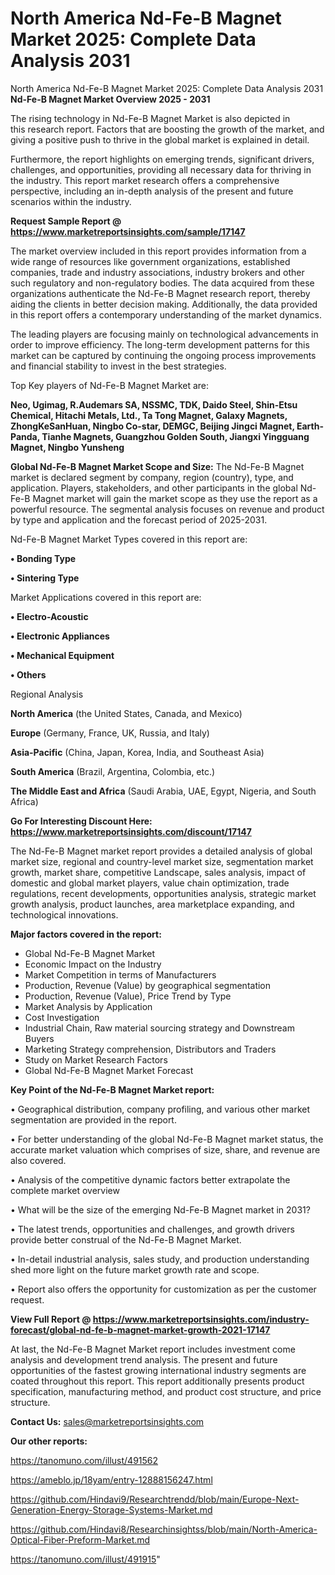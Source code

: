 # North America Nd-Fe-B Magnet Market 2025: Complete Data Analysis 2031
North America Nd-Fe-B Magnet Market 2025: Complete Data Analysis 2031
<Strong> Nd-Fe-B Magnet Market Overview 2025 - 2031</strong>

The rising technology in Nd-Fe-B Magnet Market is also depicted in this research report. Factors that are boosting the growth of the market, and giving a positive push to thrive in the global market is explained in detail.

Furthermore, the report highlights on emerging trends, significant drivers, challenges, and opportunities, providing all necessary data for thriving in the industry. This report market research offers a comprehensive perspective, including an in-depth analysis of the present and future scenarios within the industry.

<strong>Request Sample Report @ <a href=https://www.marketreportsinsights.com/sample/17147>https://www.marketreportsinsights.com/sample/17147</a></strong>

The market overview included in this report provides information from a wide range of resources like government organizations, established companies, trade and industry associations, industry brokers and other such regulatory and non-regulatory bodies. The data acquired from these organizations authenticate the Nd-Fe-B Magnet research report, thereby aiding the clients in better decision making. Additionally, the data provided in this report offers a contemporary understanding of the market dynamics.

The leading players are focusing mainly on technological advancements in order to improve efficiency. The long-term development patterns for this market can be captured by continuing the ongoing process improvements and financial stability to invest in the best strategies.

Top Key players of Nd-Fe-B Magnet Market are:

<strong>Neo, Ugimag, R.Audemars SA, NSSMC, TDK, Daido Steel, Shin-Etsu Chemical, Hitachi Metals, Ltd., Ta Tong Magnet, Galaxy Magnets, ZhongKeSanHuan, Ningbo Co-star, DEMGC, Beijing Jingci Magnet, Earth-Panda, Tianhe Magnets, Guangzhou Golden South, Jiangxi Yingguang Magnet, Ningbo Yunsheng</strong>

<strong><b>Global Nd-Fe-B Magnet Market Scope and Size:</b></strong>
The Nd-Fe-B Magnet market is declared segment by company, region (country), type, and application. Players, stakeholders, and other participants in the global Nd-Fe-B Magnet market will gain the market scope as they use the report as a powerful resource. The segmental analysis focuses on revenue and product by type and application and the forecast period of 2025-2031.

Nd-Fe-B Magnet Market Types covered in this report are:

<strong>• Bonding Type

• Sintering Type</strong>

Market Applications covered in this report are:

<strong>• Electro-Acoustic

• Electronic Appliances

• Mechanical Equipment

• Others</strong> 

Regional Analysis

<strong>North America</strong> (the United States, Canada, and Mexico)

<strong>Europe</strong> (Germany, France, UK, Russia, and Italy)

<strong>Asia-Pacific</strong> (China, Japan, Korea, India, and Southeast Asia)

<strong>South America</strong> (Brazil, Argentina, Colombia, etc.)

<strong>The Middle East and Africa</strong> (Saudi Arabia, UAE, Egypt, Nigeria, and South Africa)

<strong>Go For Interesting Discount Here: <a href=https://www.marketreportsinsights.com/discount/17147>https://www.marketreportsinsights.com/discount/17147</a></strong>

The Nd-Fe-B Magnet market report provides a detailed analysis of global market size, regional and country-level market size, segmentation market growth, market share, competitive Landscape, sales analysis, impact of domestic and global market players, value chain optimization, trade regulations, recent developments, opportunities analysis, strategic market growth analysis, product launches, area marketplace expanding, and technological innovations.

<strong><b>Major factors covered in the report:</b></strong>
<ul>
  <li>Global Nd-Fe-B Magnet Market </li>
  <li>Economic Impact on the Industry</li>
  <li>Market Competition in terms of Manufacturers</li>
  <li>Production, Revenue (Value) by geographical segmentation</li>
  <li>Production, Revenue (Value), Price Trend by Type</li>
  <li>Market Analysis by Application</li>
  <li>Cost Investigation</li>
  <li>Industrial Chain, Raw material sourcing strategy and Downstream Buyers</li>
  <li>Marketing Strategy comprehension, Distributors and Traders</li>
  <li>Study on Market Research Factors</li>
  <li>Global Nd-Fe-B Magnet Market Forecast</li>
</ul>

<strong><b>Key Point of the Nd-Fe-B Magnet Market report:</b></strong>

• Geographical distribution, company profiling, and various other market segmentation are provided in the report.

• For better understanding of the global Nd-Fe-B Magnet market status, the accurate market valuation which comprises of size, share, and revenue are also covered.

• Analysis of the competitive dynamic factors better extrapolate the complete market overview

• What will be the size of the emerging Nd-Fe-B Magnet market in 2031?

• The latest trends, opportunities and challenges, and growth drivers provide better construal of the Nd-Fe-B Magnet Market.

• In-detail industrial analysis, sales study, and production understanding shed more light on the future market growth rate and scope.

• Report also offers the opportunity for customization as per the customer request.

<strong><b>View Full Report @ <a href=https://www.marketreportsinsights.com/industry-forecast/global-nd-fe-b-magnet-market-growth-2021-17147>https://www.marketreportsinsights.com/industry-forecast/global-nd-fe-b-magnet-market-growth-2021-17147</a></b></strong>


At last, the Nd-Fe-B Magnet Market report includes investment come analysis and development trend analysis. The present and future opportunities of the fastest growing international industry segments are coated throughout this report. This report additionally presents product specification, manufacturing method, and product cost structure, and price structure.

<strong>Contact Us:</strong>
sales@marketreportsinsights.com

<strong>Our other reports:</strong>

<a href=https://tanomuno.com/illust/491562>https://tanomuno.com/illust/491562</a>

<a href=https://ameblo.jp/18yam/entry-12888156247.html>https://ameblo.jp/18yam/entry-12888156247.html</a>

<a href=https://github.com/Hindavi9/Researchtrendd/blob/main/Europe-Next-Generation-Energy-Storage-Systems-Market.md>https://github.com/Hindavi9/Researchtrendd/blob/main/Europe-Next-Generation-Energy-Storage-Systems-Market.md</a>

<a href=https://github.com/Hindavi8/Researchinsightss/blob/main/North-America-Optical-Fiber-Preform-Market.md>https://github.com/Hindavi8/Researchinsightss/blob/main/North-America-Optical-Fiber-Preform-Market.md</a>

<a href=https://tanomuno.com/illust/491915>https://tanomuno.com/illust/491915</a>"
